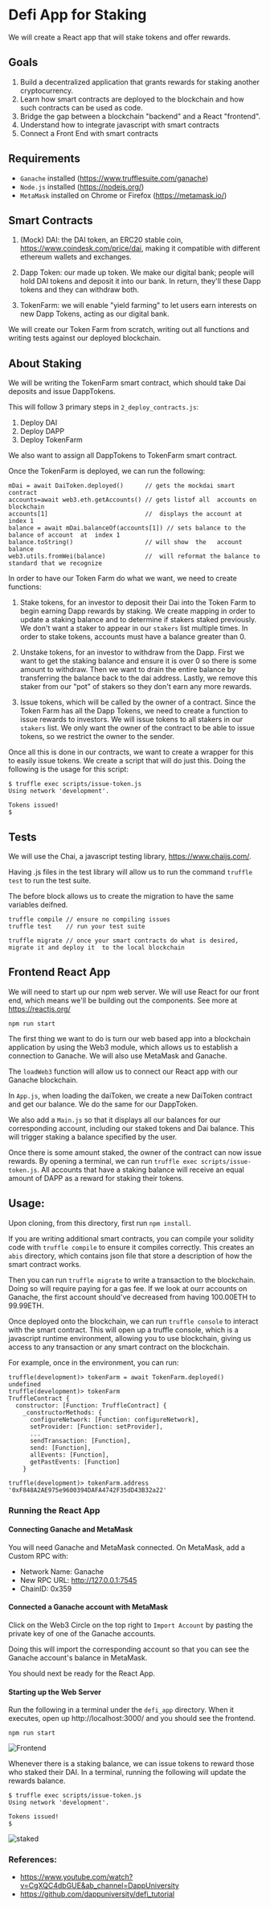# Defi App for Staking

We will create a React app that will stake tokens and offer rewards.

## Goals
1. Build a decentralized application that grants rewards for staking another cryptocurrency.
2. Learn how smart contracts are deployed to the blockchain and how such contracts can be used as code.
3. Bridge the gap between a blockchain "backend" and a React "frontend".
4. Understand how to integrate javascript with smart contracts
5. Connect a Front End with smart contracts

## Requirements
- `Ganache` installed (https://www.trufflesuite.com/ganache)
- `Node.js` installed (https://nodejs.org/)
- `MetaMask` installed on Chrome or Firefox (https://metamask.io/)


## Smart Contracts

1. (Mock) DAI: the DAI token, an ERC20 stable coin, https://www.coindesk.com/price/dai, making it compatible with different ethereum wallets and exchanges.

2. Dapp Token: our made up token. We make our digital bank; people will hold DAI tokens and deposit it into our bank. In return, they'll these Dapp tokens and they can withdraw both.

3. TokenFarm: we will enable "yield farming" to let users earn  interests on new Dapp Tokens, acting as our digital bank.

We will create our Token Farm from scratch, writing out all functions and writing tests against our deployed blockchain.

## About Staking

We will be writing the TokenFarm smart contract, which should take Dai deposits and issue DappTokens.

This will follow 3 primary steps in `2_deploy_contracts.js`:

1. Deploy DAI
2. Deploy DAPP
3. Deploy TokenFarm

We also want to assign all DappTokens to TokenFarm smart contract.

Once the TokenFarm is deployed, we can run the following:
```
mDai = await DaiToken.deployed()      // gets the mockdai smart  contract
accounts=await web3.eth.getAccounts() // gets listof all  accounts on blockchain
accounts[1]                           //  displays the account at  index 1
balance = await mDai.balanceOf(accounts[1]) // sets balance to the balance of account  at  index 1
balance.toString()                    // will show  the   account  balance
web3.utils.fromWei(balance)           //  will reformat the balance to standard that we recognize
```

In order to have our Token Farm do what we want, we need to create functions:

1. Stake tokens, for an investor to deposit their Dai into the Token Farm to begin earning Dapp rewards by staking.
We create mapping in order to update a staking balance and to determine if stakers staked previously. We don't want a staker to appear in our `stakers` list  multiple times. In order to stake tokens, accounts must have a balance greater  than 0.

2. Unstake tokens, for an investor to withdraw from the Dapp. First we  want to get the staking balance and ensure it is over 0 so there is some amount to withdraw. Then we want to drain the entire balance by transferring the balance back to  the dai address. Lastly, we remove this staker from our "pot" of stakers so  they don't earn any more rewards.

3. Issue tokens, which will be called by the owner of a contract. Since the Token Farm has all the Dapp Tokens, we need to create a function to issue rewards to investors. We will issue tokens to all stakers in our `stakers` list. We only want the owner of the contract to be  able to issue tokens, so we restrict the owner  to the  sender.   

Once all this is done in our contracts, we want to create a wrapper for this to easily issue tokens. We create a script that will do just this. Doing the following is the usage for this script:
```
$ truffle exec scripts/issue-token.js
Using network 'development'.

Tokens issued!
$
````


## Tests

We will  use the Chai, a javascript testing library,  https://www.chaijs.com/.

Having .js files in the test library will allow us to run the command `truffle test` to  run the  test  suite.

The before block allows us to create the migration to have the same variables deifned.

```
truffle compile // ensure no compiling issues
truffle test    // run your test suite

truffle migrate // once your smart contracts do what is desired, migrate it and deploy it  to the local blockchain
```


## Frontend React App

We will need to start up our npm web server. We will use React for our front end, which means we'll be building out the components. See more at https://reactjs.org/

```
npm run start
```

The first thing  we want to do is turn our web based app into a blockchain application by using the Web3 module, which allows us to establish a connection to Ganache.  We will also use MetaMask and Ganache.

The  `loadWeb3` function will allow us to connect our React app with  our Ganache  blockchain.

In `App.js`, when loading the daiToken, we create a new DaiToken contract and get our balance. We do the same for our DappToken.

We also add a `Main.js` so that it displays all our balances for our corresponding account, including our staked tokens and Dai balance. This will trigger staking a balance specified by the user.

Once there is some amount staked, the owner of the contract can now issue rewards. By opening a terminal, we can run `truffle exec scripts/issue-token.js`. All accounts that have a staking balance will receive an equal amount of DAPP as a reward for staking their tokens.

## Usage:
Upon cloning, from this directory, first run `npm install`.

If you are writing additional smart contracts, you can compile your solidity code with `truffle compile` to ensure it compiles correctly. This creates an `abis` directory, which contains json file that store a description of how the smart contract works.

Then you can run `truffle migrate` to write a transaction to the blockchain. Doing so will require paying for a gas fee. If we look at ourr accounts on Ganache, the first account should've decreased from having 100.00ETH to 99.99ETH.

Once deployed onto the blockchain, we can run `truffle console` to interact with the smart contract. This will open up a truffle console, which is a javascript runtime environment, allowing you to use blockchain, giving us access to any transaction or any smart contract on the blockchain.

For example, once in the environment, you can run:

```
truffle(development)> tokenFarm = await TokenFarm.deployed()
undefined
truffle(development)> tokenFarm
TruffleContract {
  constructor: [Function: TruffleContract] {
    _constructorMethods: {
      configureNetwork: [Function: configureNetwork],
      setProvider: [Function: setProvider],
      ...
      sendTransaction: [Function],
      send: [Function],
      allEvents: [Function],
      getPastEvents: [Function]
    }

truffle(development)> tokenFarm.address
'0xF848A2AE975e9600394DAFA4742F35dD43B32a22'
```

### Running the React App

#### Connecting Ganache and MetaMask
You will need Ganache and MetaMask connected. On MetaMask, add a Custom RPC with:
- Network Name: Ganache
- New RPC URL: http://127.0.0.1:7545
- ChainID: 0x359

#### Connected a Ganache account with MetaMask
Click on the Web3  Circle on the top right to `Import Account` by pasting the private key of one of the Ganache accounts.

Doing this will import the corresponding account so that you can see the  Ganache account's balance in MetaMask.

You should next be ready for the React App.

#### Starting up the Web Server
Run the following in a terminal under the `defi_app` directory. When it executes, open up http://localhost:3000/ and you should see the frontend.

```
npm run start
```

![Frontend](./screenshots/frontend.png)

Whenever there is a staking balance, we can issue tokens to reward  those who staked their DAI. In a terminal, running the following will update the rewards balance.
```
$ truffle exec scripts/issue-token.js
Using network 'development'.

Tokens issued!
$
````

![staked](./screenshots/staked.png)



### References:
- https://www.youtube.com/watch?v=CgXQC4dbGUE&ab_channel=DappUniversity
- https://github.com/dappuniversity/defi_tutorial
